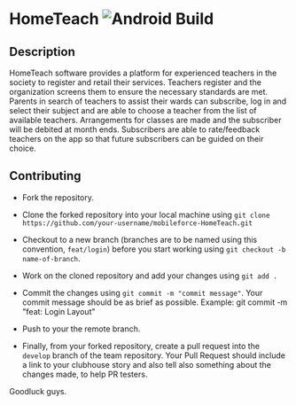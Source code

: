  # HomeTeach ![Android Build](https://github.com/hngi/mobileforce-HomeTeach/workflows/Android%20Build/badge.svg)

## Description
HomeTeach software provides a platform for experienced teachers in the society to register and retail their services. 
Teachers register and the organization screens them to ensure the necessary standards are met. 
Parents in search of teachers to assist their wards can subscribe, log in and select their subject and are able to choose a teacher from the list of available teachers.
Arrangements for classes are made and the subscriber will be debited at month ends.
Subscribers are able to rate/feedback teachers on the app so that future subscribers can be guided on their choice.

## Contributing 
* Fork the repository.

* Clone the forked repository into your local machine using `git clone https://github.com/your-username/mobileforce-HomeTeach.git`

* Checkout to a new branch (branches are to be named using this convention, `feat/login`) before you start working using `git checkout -b name-of-branch`. 

* Work on the cloned repository and add your changes using `git add .`

* Commit the changes using `git commit -m "commit message"`.
Your commit message should be as brief as possible.
Example: git commit -m "feat: Login Layout" 

* Push to your the remote branch.

* Finally, from your forked repository, create a pull request into the `develop` branch of the team repository.
Your Pull Request should include a link to your clubhouse story and also tell also something about the changes made, to help PR testers.

Goodluck guys.

